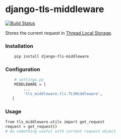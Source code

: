 # django-tls-middleware
[![Build Status](https://travis-ci.org/sekomy/django-tls-middleware.svg?branch=master)](https://travis-ci.org/sekomy/django-tls-middleware)

Stores the current request in [Thread Local Storage](https://en.wikipedia.org/wiki/Thread-local_storage).
### Installation
```bash
    pip install django-tls-middleware
```

### Configuration
```bash
    # settings.py
    MIDDLEWARE = [
        ...
        'tls_middleware.tls.TLSMiddleware',
   ]
```

### Usage
```bash
from tls_middleware.utils import get_request
request = get_request()
# do something useful with current request object
```
